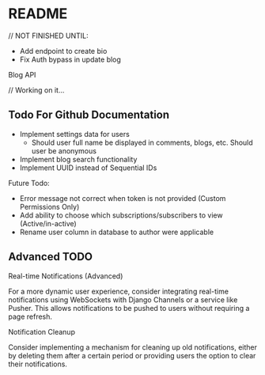 # README

// NOT FINISHED UNTIL:

- Add endpoint to create bio
- Fix Auth bypass in update blog

Blog API

// Working on it...

## Todo For Github Documentation

- Implement settings data for users
  - Should user full name be displayed in comments, blogs, etc. Should user be anonymous
- Implement blog search functionality
- Implement UUID instead of Sequential IDs

Future Todo:

- Error message not correct when token is not provided (Custom Permissions Only)
- Add ability to choose which subscriptions/subscribers to view (Active/in-active)
- Rename user column in database to author were applicable

## Advanced TODO

Real-time Notifications (Advanced)

For a more dynamic user experience, consider integrating real-time notifications using WebSockets with Django Channels or a service like Pusher. This allows notifications to be pushed to users without requiring a page refresh.

Notification Cleanup

Consider implementing a mechanism for cleaning up old notifications, either by deleting them after a certain period or providing users the option to clear their notifications.
